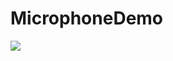 # MicrophoneDemo


![](http://github.com/wangwei123456/MicrophoneDemo/MicrophoneDemo/screenshots/IMG_0789.PNG)
